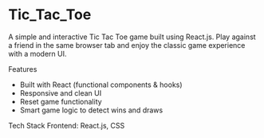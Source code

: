 # Tic_Tac_Toe
A simple and interactive Tic Tac Toe game built using React.js. Play against a friend in the same browser tab and enjoy the classic game experience with a modern UI.

Features
* Built with React (functional components & hooks)
* Responsive and clean UI
* Reset game functionality
* Smart game logic to detect wins and draws

Tech Stack
Frontend: React.js, CSS
